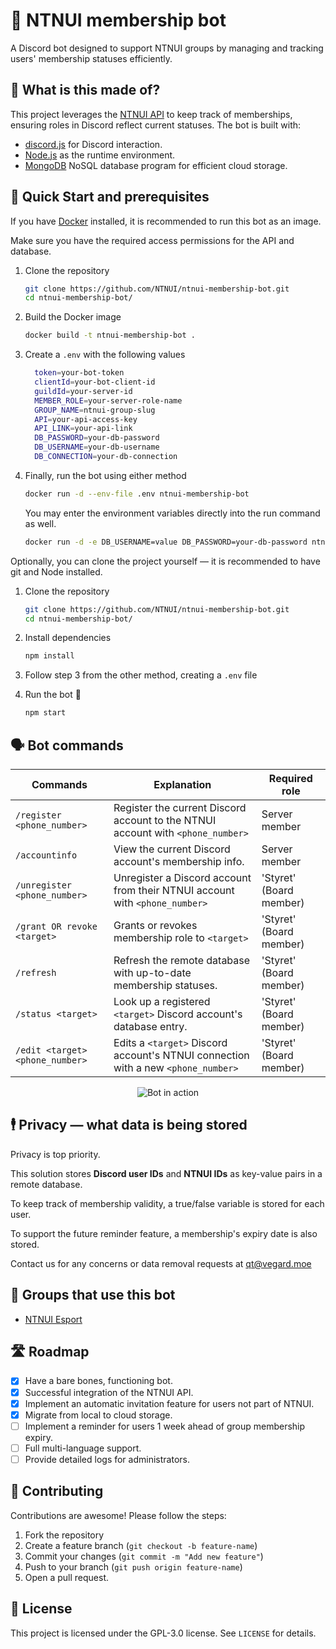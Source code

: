 # 🤖 NTNUI membership bot

A Discord bot designed to support NTNUI groups by managing and tracking users' membership statuses efficiently.

## 🔧 What is this made of?

This project leverages the [NTNUI API](https://api.ntnui.no/) to keep track of memberships, ensuring roles in Discord reflect current statuses.
The bot is built with:

- [discord.js](https://discord.js.org/) for Discord interaction.
- [Node.js](https://nodejs.org/en) as the runtime environment.
- [MongoDB](https://www.mongodb.com/) NoSQL database program for efficient cloud storage.

## 🚀 Quick Start and prerequisites

If you have [Docker](https://www.docker.com/) installed, it is recommended to run this bot as an image.

Make sure you have the required access permissions for the API and database.

1. Clone the repository

   ```bash
   git clone https://github.com/NTNUI/ntnui-membership-bot.git
   cd ntnui-membership-bot/
   ```

2. Build the Docker image

   ```bash
   docker build -t ntnui-membership-bot .
   ```

3. Create a `.env` with the following values

   ```bash
     token=your-bot-token
     clientId=your-bot-client-id
     guildId=your-server-id
     MEMBER_ROLE=your-server-role-name
     GROUP_NAME=ntnui-group-slug
     API=your-api-access-key
     API_LINK=your-api-link
     DB_PASSWORD=your-db-password
     DB_USERNAME=your-db-username
     DB_CONNECTION=your-db-connection
   ```

4. Finally, run the bot using either method

   ```bash
   docker run -d --env-file .env ntnui-membership-bot
   ```

   You may enter the environment variables directly into the run command as well.

   ```bash
   docker run -d -e DB_USERNAME=value DB_PASSWORD=your-db-password ntnui-membership-bot
   ```

Optionally, you can clone the project yourself &mdash; it is recommended to have git and Node installed.

1. Clone the repository

   ```bash
   git clone https://github.com/NTNUI/ntnui-membership-bot.git
   cd ntnui-membership-bot/
   ```

2. Install dependencies

   ```bash
   npm install
   ```

3. Follow step 3 from the other method, creating a `.env` file

4. Run the bot 🎉

   ```bash
   npm start
   ```

## 🗣️ Bot commands

| Commands                        | Explanation                                                                       | Required role           |
| ------------------------------- | --------------------------------------------------------------------------------- | ----------------------- |
| `/register <phone_number>`      | Register the current Discord account to the NTNUI account with `<phone_number>`   | Server member           |
| `/accountinfo`                  | View the current Discord account's membership info.                               | Server member           |
| `/unregister <phone_number>`    | Unregister a Discord account from their NTNUI account with `<phone_number>`       | 'Styret' (Board member) |
| `/grant OR revoke <target>`     | Grants or revokes membership role to `<target>`                                   | 'Styret' (Board member) |
| `/refresh`                      | Refresh the remote database with up-to-date membership statuses.                  | 'Styret' (Board member) |
| `/status <target>`              | Look up a registered `<target>` Discord account's database entry.                 | 'Styret' (Board member) |
| `/edit <target> <phone_number>` | Edits a `<target>` Discord account's NTNUI connection with a new `<phone_number>` | 'Styret' (Board member) |

<p align="center">
   <img src="https://i.gyazo.com/92b7038b1ff71da85fb94ad222349e0f.gif" alt="Bot in action">
</p>

## 🕴️ Privacy &mdash; what data is being stored

Privacy is top priority.

This solution stores **Discord user IDs** and **NTNUI IDs** as key-value pairs in a remote database.

To keep track of membership validity, a true/false variable is stored for each user.

To support the future reminder feature, a membership's expiry date is also stored.

Contact us for any concerns or data removal requests at [qt@vegard.moe](mailto:qt@vegard.moe)

## 👯 Groups that use this bot

- [NTNUI Esport](https://discord.gg/ntnuiesport)

## 🛣️ Roadmap

- [x] Have a bare bones, functioning bot.
- [x] Successful integration of the NTNUI API.
- [x] Implement an automatic invitation feature for users not part of NTNUI.
- [x] Migrate from local to cloud storage.
- [ ] Implement a reminder for users 1 week ahead of group membership expiry.
- [ ] Full multi-language support.
- [ ] Provide detailed logs for administrators.

## 🙌 Contributing

Contributions are awesome! Please follow the steps:

1. Fork the repository
2. Create a feature branch (`git checkout -b feature-name`)
3. Commit your changes (`git commit -m "Add new feature"`)
4. Push to your branch (`git push origin feature-name`)
5. Open a pull request.

## 📝 License

This project is licensed under the GPL-3.0 license. See `LICENSE` for details.
